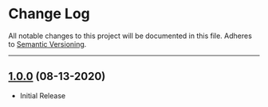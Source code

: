 # Change Log
All notable changes to this project will be documented in this file.
Adheres to [Semantic Versioning](http://semver.org/).

---

## [1.0.0](https://github.com/ngageoint/simple-features-wkt-ios/releases/tag/1.0.0) (08-13-2020)

* Initial Release
